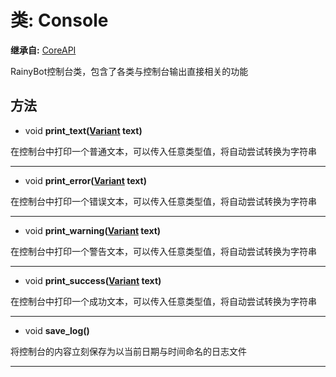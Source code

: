 # 类: Console  
  
**继承自:** [CoreAPI](CoreAPI.md)  
  
RainyBot控制台类，包含了各类与控制台输出直接相关的功能  
  
## 方法 
  
- void **print_text([Variant](https://docs.godotengine.org/en/latest/classes/class_variant.html) text)**  
  
在控制台中打印一个普通文本，可以传入任意类型值，将自动尝试转换为字符串  
  
---  
  
- void **print_error([Variant](https://docs.godotengine.org/en/latest/classes/class_variant.html) text)**  
  
在控制台中打印一个错误文本，可以传入任意类型值，将自动尝试转换为字符串  
  
---  
  
- void **print_warning([Variant](https://docs.godotengine.org/en/latest/classes/class_variant.html) text)**  
  
在控制台中打印一个警告文本，可以传入任意类型值，将自动尝试转换为字符串  
  
---  
  
- void **print_success([Variant](https://docs.godotengine.org/en/latest/classes/class_variant.html) text)**  
  
在控制台中打印一个成功文本，可以传入任意类型值，将自动尝试转换为字符串  
  
---  
  
- void **save_log()**  
  
将控制台的内容立刻保存为以当前日期与时间命名的日志文件  
  
---  
  

